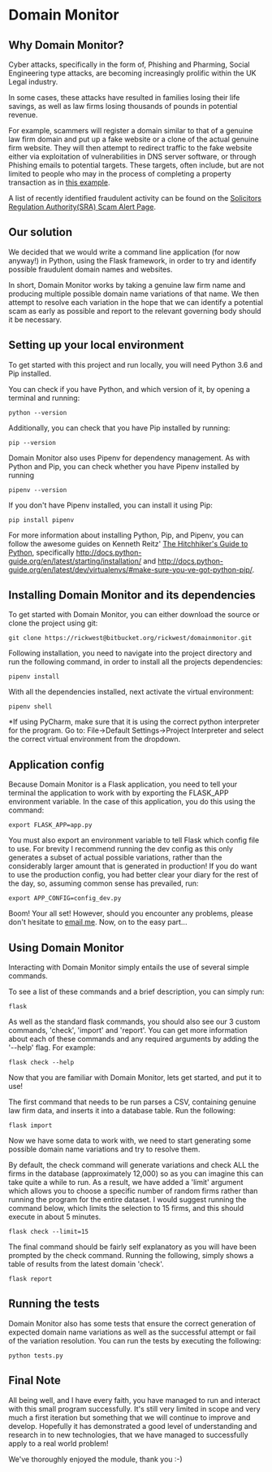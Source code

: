 # Domain Monitor

## Why Domain Monitor?

Cyber attacks, specifically in the form of, Phishing and Pharming, Social Engineering type attacks, are becoming increasingly prolific within the UK Legal industry.

In some cases, these attacks have resulted in families losing their life savings, as well as law firms losing thousands of pounds in potential revenue.

For example, scammers will register a domain similar to that of a genuine law firm domain and put up a fake website or a clone of the actual genuine firm website. 
They will then attempt to redirect traffic to the fake website either via exploitation of vulnerabilities in DNS server software, or through Phishing emails to potential targets. 
These targets, often include, but are not limited to people who may in the process of completing a property transaction as in [this example]('https://www.telegraph.co.uk/personal-banking/savings/latest-bank-transfer-fraud-victims-lost-113665-now-homeless/').   

A list of recently identified fraudulent activity can be found on the [Solicitors Regulation Authority(SRA) Scam Alert Page](https://www.sra.org.uk/consumers/scam-alerts/scam-alerts.page).

## Our solution

We decided that we would write a command line application (for now anyway!) in Python, using the Flask framework, in order to try and identify possible fraudulent domain names and websites.

In short, Domain Monitor works by taking a genuine law firm name and producing multiple possible domain name variations of that name. 
We then attempt to resolve each variation in the hope that we can identify a potential scam as early as possible and report to the relevant governing body should it be necessary. 

## Setting up your local environment

To get started with this project and run locally, you will need Python 3.6 and Pip installed.
 
You can check if you have Python, and which version of it, by opening a terminal and running:

```commandline
python --version
```
 
Additionally, you can check that you have Pip installed by running: 

```commandline
pip --version
```

Domain Monitor also uses Pipenv for dependency management. As with Python and Pip, you can check whether you have Pipenv installed by running 

```commandline
pipenv --version
```

If you don't have Pipenv installed, you can install it using Pip:

```commandline
pip install pipenv
```
 
For more information about installing Python, Pip, and Pipenv, you can follow the awesome guides on Kenneth Reitz' [The Hitchhiker's Guide to Python](http://docs.python-guide.org/en/latest/), specifically http://docs.python-guide.org/en/latest/starting/installation/ and
http://docs.python-guide.org/en/latest/dev/virtualenvs/#make-sure-you-ve-got-python-pip/.


## Installing Domain Monitor and its dependencies

To get started with Domain Monitor, you can either download the source or clone the project using git: 

```commandline
git clone https://rickwest@bitbucket.org/rickwest/domainmonitor.git
```

Following installation, you need to navigate into the project directory and run the following command, in order to install all the projects dependencies:

```commandline
pipenv install
```  

With all the dependencies installed, next activate the virtual environment:

```commandline
pipenv shell
```

*If using PyCharm, make sure that it is using the correct python interpreter for the program. Go to: File->Default Settings->Project Interpreter and select the correct virtual environment from the dropdown. 

## Application config

Because Domain Monitor is a Flask application, you need to tell your terminal the application to work with by exporting the FLASK_APP environment variable. In the case of this application, you do this using the command: 

```commandline
export FLASK_APP=app.py
```

You must also export an environment variable to tell Flask which config file to use. For brevity I recommend running the dev config as this only generates a subset of actual possible variations, rather than the considerably larger amount that is generated in production!
If you do want to use the production config, you had better clear your diary for the rest of the day, so, assuming common sense has prevailed, run:
  
```commandline
export APP_CONFIG=config_dev.py
```

Boom! Your all set! However, should you encounter any problems, please don't hesitate to [email me](mailto:richard.west2@student.shu.ac.uk). Now, on to the easy part...


## Using Domain Monitor


Interacting with Domain Monitor simply entails the use of several simple commands.

To see a list of these commands and a brief description, you can simply run:

```commandline
flask
```

As well as the standard flask commands, you should also see our 3 custom commands, 'check', 'import' and 'report'. You can get more information about each of these commands and any required arguments by adding the '--help' flag. For example:
 
```commandline
flask check --help
```

Now that you are familiar with Domain Monitor, lets get started, and put it to use! 

The first command that needs to be run parses a CSV, containing genuine law firm data, and inserts it into a database table. Run the following:

```commandline
flask import
```

Now we have some data to work with, we need to start generating some possible domain name variations and try to resolve them.
 
By default, the check command will generate variations and check ALL the firms in the database (approximately 12,000) so as you can imagine this can take quite a while to run. As a result, we have added a 'limit' argument which allows you to choose a specific number of random firms rather than running the program for the entire dataset.
I would suggest running the command below, which limits the selection to 15 firms, and this should execute in about 5 minutes. 

```commandline
flask check --limit=15
```
         
The final command should be fairly self explanatory as you will have been prompted by the check command. Running the following, simply shows a table of results from the latest domain 'check'. 

```commandline
flask report
```       

## Running the tests

Domain Monitor also has some tests that ensure the correct generation of expected domain name variations as well as the successful attempt or fail of the variation resolution. You can run the tests by executing the following:

```commandline
python tests.py
```

## Final Note

All being well, and I have every faith, you have managed to run and interact with this small program successfully. It's still very limited in scope and very much a first iteration but something that we will continue to improve and develop.
Hopefully it has demonstrated a good level of understanding and research in to new technologies, that we have managed to successfully apply to a real world problem!

We've thoroughly enjoyed the module, thank you :-)     